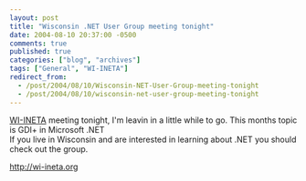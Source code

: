 ```yaml
---
layout: post
title: "Wisconsin .NET User Group meeting tonight"
date: 2004-08-10 20:37:00 -0500
comments: true
published: true
categories: ["blog", "archives"]
tags: ["General", "WI-INETA"]
redirect_from: 
  - /post/2004/08/10/Wisconsin-NET-User-Group-meeting-tonight
  - /post/2004/08/10/wisconsin-net-user-group-meeting-tonight
---
```

<!-- more -->
<p>
<a href="http://wi-ineta.org" target="_blank" title="Wisconsin .NET Users Group">WI-INETA</a> meeting tonight, I&#39;m leavin in a little while to go. This months topic is GDI+ in Microsoft .NET<br />
If you live in Wisconsin and are interested in learning about .NET you should check out the group.
</p>
<p>
<a href="http://wi-ineta.org/">http://wi-ineta.org</a>
</p>
